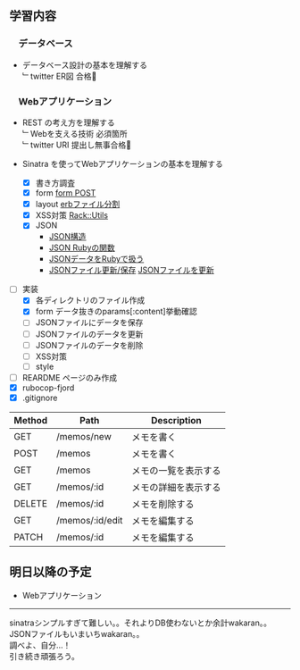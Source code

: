 ## 学習内容

### 　**データベース**
- データベース設計の基本を理解する     
﹂twitter ER図 合格🎉

### 　**Webアプリケーション**   

- REST の考え方を理解する   
﹂Webを支える技術 必須箇所  
﹂twitter URI 提出し無事合格🎉

- Sinatra を使ってWebアプリケーションの基本を理解する  

  - [x]  書き方調査
    - [x] form   [form POST](https://qiita.com/ms2sato/items/901d8c5ca77c1133522c)
    - [x] layout   [erbファイル分割](https://qiita.com/4geru/items/cf8d0891036386dfd745)
    - [x] XSS対策   [Rack::Utils](https://qiita.com/hidarikikineko/items/1241f49a9199cfe19dde)
    - [x] JSON
      - [JSON構造](https://reffect.co.jp/html/what_is_json)     
      - [JSON Rubyの関数](https://uxmilk.jp/13387)      
      - [JSONデータをRubyで扱う](https://pikawaka.com/ruby/json)     
      - [JSONファイル更新/保存](https://qiita.com/knt45/items/0f781a6e381c18572532)      [JSONファイルを更新](https://masuyama13.hatenablog.com/entry/2020/06/16/193153)
- [ ]  実装
    - [x] 各ディレクトリのファイル作成 
    - [x] form  データ抜きのparams[:content]挙動確認
    - [ ] JSONファイルにデータを保存
    - [ ] JSONファイルのデータを更新
    - [ ]  JSONファイルのデータを削除
    - [ ]  XSS対策
    - [ ] style  
- [ ] REARDME ページのみ作成
- [x]  rubocop-fjord
- [x] .gitignore  

| Method | Path                   | Description          | 
| ------ | ---------------------- | -------------------- | 
| GET    | /memos/new             | メモを書く           | 
| POST   | /memos                 | メモを書く         | 
| GET    | /memos                 | メモの一覧を表示する | 
| GET    | /memos/:id        | メモの詳細を表示する | 
| DELETE | /memos/:id | メモを削除する       | 
| GET    | /memos/:id/edit        | メモを編集する        | 
| PATCH  | /memos/:id   | メモを編集する      | 


## 明日以降の予定  
- Webアプリケーション         

---
sinatraシンプルすぎて難しい。。それよりDB使わないとか余計wakaran。。  
JSONファイルもいまいちwakaran。。  
調べよ、自分…！    
引き続き頑張ろう。

